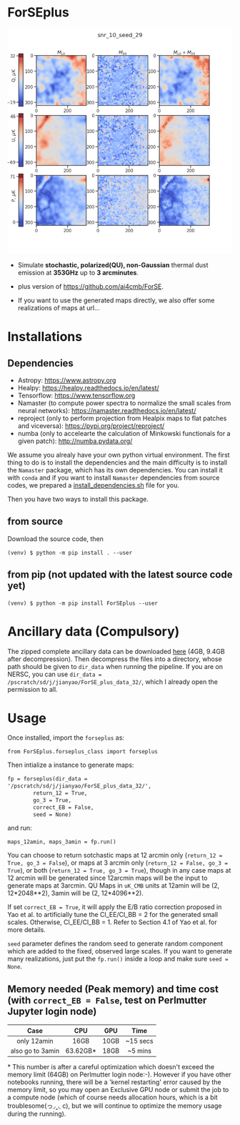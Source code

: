 # ForSEplus

<img src="snr_10.gif"/>

- Simulate **stochastic, polarized(QU), non-Gaussian** thermal dust emission at **353GHz** up to **3 arcminutes**.
- plus version of https://github.com/ai4cmb/ForSE.

- If you want to use the generated maps directly, we also offer some realizations of maps at url...

# Installations
## Dependencies  

- Astropy: https://www.astropy.org
- Healpy: https://healpy.readthedocs.io/en/latest/
- Tensorflow: https://www.tensorflow.org
- Namaster (to compute power spectra to normalize the small scales from neural networks): https://namaster.readthedocs.io/en/latest/
- reproject (only to perform projection from Healpix maps to flat patches and viceversa): https://pypi.org/project/reproject/
- numba (only to accelearte the calculation of Minkowski functionals for a given patch): http://numba.pydata.org/

We assume you alrealy have your own python virtual environment. 
The first thing to do is to install the dependencies and the main difficulty is to install the `Namaster` package, which has its own dependencies. You can install it with `conda` and if you want to install `Namaster` dependencies from source codes, we prepared a [install_dependencies.sh](install_dependencies.sh) file for you. 

Then you have two ways to install this package. 

## from source
Download the source code, then 

    (venv) $ python -m pip install . --user

## from pip (not updated with the latest source code yet)
    (venv) $ python -m pip install ForSEplus --user

# Ancillary data (Compulsory)
The zipped complete ancillary data can be downloaded [here](https://drive.google.com/file/d/1dqRQBc2832HpQHQx6dQzkwTkT71kSQiw/view?usp=sharing) (4GB, 9.4GB after decompression). Then decompress the files into a directory, whose path should be given to `dir_data` when running the pipeline. If you are on NERSC, you can use `dir_data = /pscratch/sd/j/jianyao/ForSE_plus_data_32/`, which I already open the permission to all. 

# Usage
Once installed, import the `forseplus` as:

    from ForSEplus.forseplus_class import forseplus
    
Then intialize a instance to generate maps:

    fp = forseplus(dir_data = '/pscratch/sd/j/jianyao/ForSE_plus_data_32/', 
            return_12 = True,
            go_3 = True,
            correct_EB = False, 
            seed = None)

and run:

    maps_12amin, maps_3amin = fp.run()
    
You can choose to return sotchastic maps at 12 arcmin only (`return_12 = True, go_3 = False`), or maps at 3 arcmin only (`return_12 = False, go_3 = True`), or both (`return_12 = True, go_3 = True`), though in any case maps at 12 arcmin will be generated since 12arcmin maps will be the input to generate maps at 3arcmin. QU Maps in `uK_CMB` units at 12amin will be (2, 12\*2048\*\*2), 3amin will be (2, 12*4096\*\*2).

If set `correct_EB = True`, it will apply the E/B ratio correction proposed in Yao et al. to artificially tune the Cl_EE/Cl_BB = 2 for the generated small scales. Otherwise, Cl_EE/Cl_BB = 1. Refer to Section 4.1 of Yao et al. for more details. 

`seed` parameter defines the random seed to generate random component which are added to the fixed, observed large scales. If you want to generate many realizations, just put the `fp.run()` inside a loop and make sure `seed = None`.

## Memory needed (Peak memory) and time cost (with `correct_EB = False`, test on Perlmutter Jupyter login node)

|       Case       |  CPU  | GPU |   Time   |
| :--------------: | :---: | :-: | :------: |
|   only 12amin    |  16GB | 10GB | ~15 secs |
| also go to 3amin | 63.62GB* | 18GB | ~5 mins  |

\* This number is after a careful optimization which doesn't exceed the memory limit (64GB) on Perlmutter login node:-).  However if you have other notebooks running, there will be a 'kernel restarting' error caused by the memory limit, so you may open an Exclusive GPU node or submit the job to a compute node (which of course needs allocation hours, which is a bit troublesome(っ◞‸◟ c), but we will continue to optimize the memory usage during the running).
    
